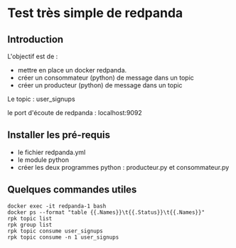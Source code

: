 # Test très simple de redpanda

## Introduction

L'objectif est de :
- mettre en place un docker redpanda.
- créer un consommateur (python) de message dans un topic
- créer un producteur (python) de message dans un topic

Le topic : user_signups

le port d'écoute de redpanda : localhost:9092

## Installer les pré-requis
- le fichier redpanda.yml
- le module python
- créer les deux programmes python : producteur.py et consommateur.py

## Quelques commandes utiles
```
docker exec -it redpanda-1 bash
docker ps --format "table {{.Names}}\t{{.Status}}\t{{.Names}}"
rpk topic list
rpk group list
rpk topic consume user_signups
rpk topic consume -n 1 user_signups
```

